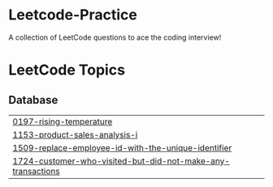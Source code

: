 # Leetcode-Practice
A collection of LeetCode questions to ace the coding interview!

<!---LeetCode Topics Start-->
# LeetCode Topics
## Database
|  |
| ------- |
| [0197-rising-temperature](https://github.com/nisargakadam/Leetcode-Practice/tree/master/0197-rising-temperature) |
| [1153-product-sales-analysis-i](https://github.com/nisargakadam/Leetcode-Practice/tree/master/1153-product-sales-analysis-i) |
| [1509-replace-employee-id-with-the-unique-identifier](https://github.com/nisargakadam/Leetcode-Practice/tree/master/1509-replace-employee-id-with-the-unique-identifier) |
| [1724-customer-who-visited-but-did-not-make-any-transactions](https://github.com/nisargakadam/Leetcode-Practice/tree/master/1724-customer-who-visited-but-did-not-make-any-transactions) |
<!---LeetCode Topics End-->
